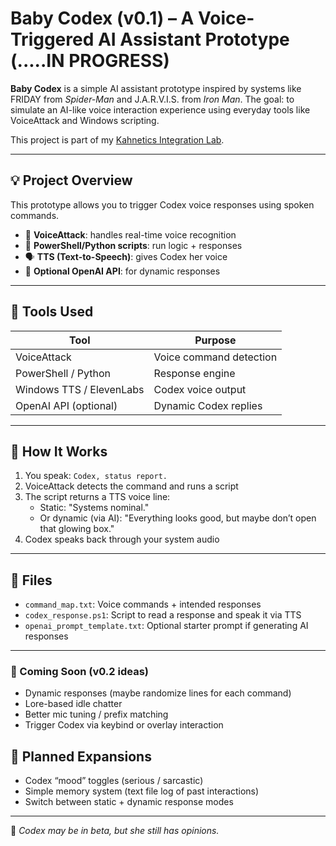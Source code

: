 # Baby Codex (v0.1) – A Voice-Triggered AI Assistant Prototype (.....IN PROGRESS)

**Baby Codex** is a simple AI assistant prototype inspired by systems like FRIDAY from *Spider-Man* and J.A.R.V.I.S. from *Iron Man*. The goal: to simulate an AI-like voice interaction experience using everyday tools like VoiceAttack and Windows scripting.

This project is part of my [Kahnetics Integration Lab](https://github.com/Kahnetics1521/codex-integration-lab).

---
 
## 💡 Project Overview

This prototype allows you to trigger Codex voice responses using spoken commands.

- 🎤 **VoiceAttack**: handles real-time voice recognition
- 💬 **PowerShell/Python scripts**: run logic + responses
- 🗣️ **TTS (Text-to-Speech)**: gives Codex her voice
- 🧠 **Optional OpenAI API**: for dynamic responses

---

## 🧰 Tools Used

| Tool | Purpose |
|------|---------|
| VoiceAttack | Voice command detection |
| PowerShell / Python | Response engine |
| Windows TTS / ElevenLabs | Codex voice output |
| OpenAI API (optional) | Dynamic Codex replies |

---

## 🔁 How It Works

1. You speak: `Codex, status report.`
2. VoiceAttack detects the command and runs a script
3. The script returns a TTS voice line:
    - Static: "Systems nominal."
    - Or dynamic (via AI): "Everything looks good, but maybe don’t open that glowing box."
4. Codex speaks back through your system audio

---

## 🧪 Files

- `command_map.txt`: Voice commands + intended responses
- `codex_response.ps1`: Script to read a response and speak it via TTS
- `openai_prompt_template.txt`: Optional starter prompt if generating AI responses

---

### 🚧 Coming Soon (v0.2 ideas)
- Dynamic responses (maybe randomize lines for each command)
- Lore-based idle chatter
- Better mic tuning / prefix matching
- Trigger Codex via keybind or overlay interaction


## 🌱 Planned Expansions

- Codex “mood” toggles (serious / sarcastic)
- Simple memory system (text file log of past interactions)
- Switch between static + dynamic response modes

---

🧃 *Codex may be in beta, but she still has opinions.*
